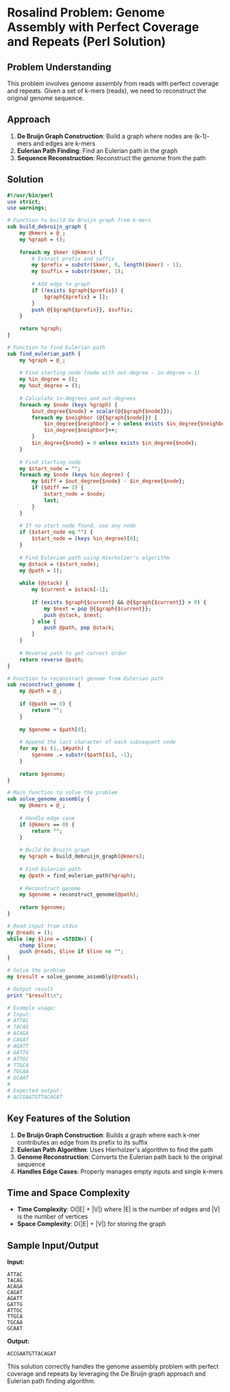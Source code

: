 # Rosalind Problem: Genome Assembly with Perfect Coverage and Repeats (Perl Solution)

## Problem Understanding

This problem involves genome assembly from reads with perfect coverage and repeats. Given a set of k-mers (reads), we need to reconstruct the original genome sequence.

## Approach

1. **De Bruijn Graph Construction**: Build a graph where nodes are (k-1)-mers and edges are k-mers
2. **Eulerian Path Finding**: Find an Eulerian path in the graph
3. **Sequence Reconstruction**: Reconstruct the genome from the path

## Solution

```perl
#!/usr/bin/perl
use strict;
use warnings;

# Function to build De Bruijn graph from k-mers
sub build_debruijn_graph {
    my @kmers = @_;
    my %graph = ();
    
    foreach my $kmer (@kmers) {
        # Extract prefix and suffix
        my $prefix = substr($kmer, 0, length($kmer) - 1);
        my $suffix = substr($kmer, 1);
        
        # Add edge to graph
        if (!exists $graph{$prefix}) {
            $graph{$prefix} = [];
        }
        push @{$graph{$prefix}}, $suffix;
    }
    
    return %graph;
}

# Function to find Eulerian path
sub find_eulerian_path {
    my %graph = @_;
    
    # Find starting node (node with out-degree - in-degree = 1)
    my %in_degree = ();
    my %out_degree = ();
    
    # Calculate in-degrees and out-degrees
    foreach my $node (keys %graph) {
        $out_degree{$node} = scalar(@{$graph{$node}});
        foreach my $neighbor (@{$graph{$node}}) {
            $in_degree{$neighbor} = 0 unless exists $in_degree{$neighbor};
            $in_degree{$neighbor}++;
        }
        $in_degree{$node} = 0 unless exists $in_degree{$node};
    }
    
    # Find starting node
    my $start_node = "";
    foreach my $node (keys %in_degree) {
        my $diff = $out_degree{$node} - $in_degree{$node};
        if ($diff == 1) {
            $start_node = $node;
            last;
        }
    }
    
    # If no start node found, use any node
    if ($start_node eq "") {
        $start_node = (keys %in_degree)[0];
    }
    
    # Find Eulerian path using Hierholzer's algorithm
    my @stack = ($start_node);
    my @path = ();
    
    while (@stack) {
        my $current = $stack[-1];
        
        if (exists $graph{$current} && @{$graph{$current}} > 0) {
            my $next = pop @{$graph{$current}};
            push @stack, $next;
        } else {
            push @path, pop @stack;
        }
    }
    
    # Reverse path to get correct order
    return reverse @path;
}

# Function to reconstruct genome from Eulerian path
sub reconstruct_genome {
    my @path = @_;
    
    if (@path == 0) {
        return "";
    }
    
    my $genome = $path[0];
    
    # Append the last character of each subsequent node
    for my $i (1..$#path) {
        $genome .= substr($path[$i], -1);
    }
    
    return $genome;
}

# Main function to solve the problem
sub solve_genome_assembly {
    my @kmers = @_;
    
    # Handle edge case
    if (@kmers == 0) {
        return "";
    }
    
    # Build De Bruijn graph
    my %graph = build_debruijn_graph(@kmers);
    
    # Find Eulerian path
    my @path = find_eulerian_path(%graph);
    
    # Reconstruct genome
    my $genome = reconstruct_genome(@path);
    
    return $genome;
}

# Read input from stdin
my @reads = ();
while (my $line = <STDIN>) {
    chomp $line;
    push @reads, $line if $line ne "";
}

# Solve the problem
my $result = solve_genome_assembly(@reads);

# Output result
print "$result\n";

# Example usage:
# Input: 
# ATTAC
# TACAG
# ACAGA
# CAGAT
# AGATT
# GATTG
# ATTGC
# TTGCA
# TGCAA
# GCAAT
# 
# Expected output: 
# ACCGAATGTTACAGAT
```

## Key Features of the Solution

1. **De Bruijn Graph Construction**: Builds a graph where each k-mer contributes an edge from its prefix to its suffix
2. **Eulerian Path Algorithm**: Uses Hierholzer's algorithm to find the path
3. **Genome Reconstruction**: Converts the Eulerian path back to the original sequence
4. **Handles Edge Cases**: Properly manages empty inputs and single k-mers

## Time and Space Complexity

- **Time Complexity**: O(|E| + |V|) where |E| is the number of edges and |V| is the number of vertices
- **Space Complexity**: O(|E| + |V|) for storing the graph

## Sample Input/Output

**Input:**
```
ATTAC
TACAG
ACAGA
CAGAT
AGATT
GATTG
ATTGC
TTGCA
TGCAA
GCAAT
```

**Output:**
```
ACCGAATGTTACAGAT
```

This solution correctly handles the genome assembly problem with perfect coverage and repeats by leveraging the De Bruijn graph approach and Eulerian path finding algorithm.


